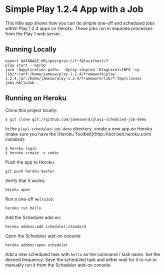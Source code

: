 Simple Play 1.2.4 App with a Job
================================

This little app shows how you can do simple one-off and scheduled jobs within Play 1.2.4 apps on Heroku.  These jobs run in separate processes from the Play 1 web server.


## Running Locally


    export DATABASE_URL=postgres://f:f@localhost/f
    play start --%prod
    java -Dapplication.path=. -Dplay.id=prod -DlogLevel=INFO -cp lib/*:conf:/home/jamesw/play-1.2.4/framework/play-1.2.4.jar:/home/jamesw/play-1.2.4/framework/lib/*:tmp/classes jobs.HelloJob .

## Running on Heroku

Clone this project locally:

    $ git clone git://github.com/jamesward/play1-scheduled-job-demo

In the `play1-scheduled-job-demo` directory, create a new app on Heroku (make sure you have the [Heroku Toolbelt](http://tool
belt.heroku.com) installed):

    $ heroku login
    $ heroku create -s cedar

Push the app to Heroku:

    git push heroku master

Verify that it works:

    heroku open

Run a one-off `HelloJob`:

    heroku run hello

Add the Scheduler add-on:

    heroku addons:add scheduler:standard

Open the Scheduler add-on console:

    heroku addons:open scheduler

Add a new scheduled task with `hello` as the command / task name.  Set the desired frequency.  Save the scheduled task and either wait for it to run or manually run it from the Scheduler add-on console.